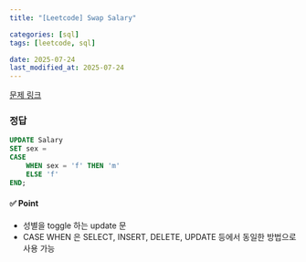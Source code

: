 ```yaml
---
title: "[Leetcode] Swap Salary"

categories: [sql]
tags: [leetcode, sql]

date: 2025-07-24
last_modified_at: 2025-07-24
---
```

[문제 링크](https://leetcode.com/problems/tree-node/)

### 정답
```sql
UPDATE Salary
SET sex = 
CASE 
    WHEN sex = 'f' THEN 'm'
    ELSE 'f'
END;
```

#### ✅ Point
- 성별을 toggle 하는 update 문
- CASE WHEN 은 SELECT, INSERT, DELETE, UPDATE 등에서 동일한 방법으로 사용 가능
